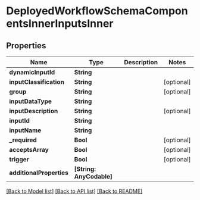 # DeployedWorkflowSchemaComponentsInnerInputsInner

## Properties
Name | Type | Description | Notes
------------ | ------------- | ------------- | -------------
**dynamicInputId** | **String** |  | 
**inputClassification** | **String** |  | [optional] 
**group** | **String** |  | [optional] 
**inputDataType** | **String** |  | 
**inputDescription** | **String** |  | [optional] 
**inputId** | **String** |  | 
**inputName** | **String** |  | 
**_required** | **Bool** |  | [optional] 
**acceptsArray** | **Bool** |  | [optional] 
**trigger** | **Bool** |  | [optional] 
**additionalProperties** | **[String: AnyCodable]** |  | 

[[Back to Model list]](../README.md#documentation-for-models) [[Back to API list]](../README.md#documentation-for-api-endpoints) [[Back to README]](../README.md)


